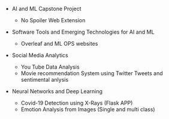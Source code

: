 * AI and ML Capstone Project
   - No Spoiler Web Extension
 
* Software Tools and Emerging Technologies for AI and ML
   - Overleaf and ML OPS websites
 
* Social Media Analytics
   - You Tube Data Analysis
   - Movie recommendation System using Twitter Tweets and sentimental anlysis
 
* Neural Networks and Deep Learning
   - Covid-19 Detection using X-Rays (Flask APP)
   - Emotion Analysis from Images (Single and multi class)
